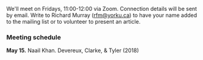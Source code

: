 

We'll meet on Fridays, 11:00-12:00 via Zoom. Connection details will be sent by email.  Write to Richard Murray (rfm@yorku.ca) to have your name added to the mailing list or to volunteer to present an article.


### Meeting schedule

**May 15.**  Naail Khan. Devereux, Clarke, & Tyler (2018)

